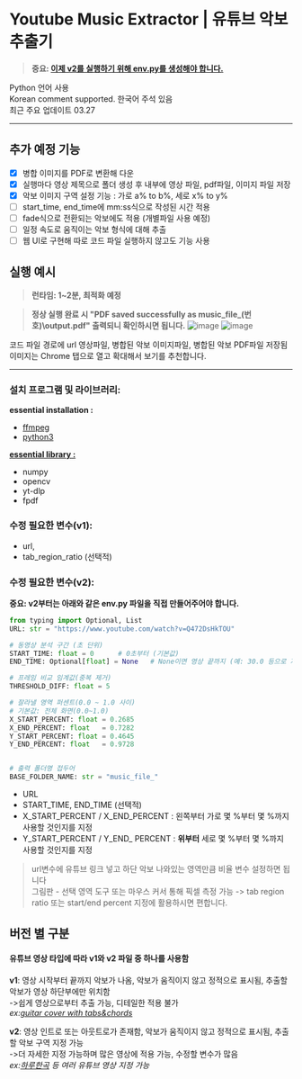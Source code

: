 # Youtube Music Extractor | 유튜브 악보 추출기

> **중요: [이제 v2를 실행하기 위해 env.py를 생성해야 합니다.](#수정-필요한-변수v2)**

Python 언어 사용  
Korean comment supported. 한국어 주석 있음  
최근 주요 업데이트 03.27

***

## 추가 예정 기능

- [X] 병합 이미지를 PDF로 변환해 다운
- [X] 실행마다 영상 제목으로 폴더 생성 후 내부에 영상 파일, pdf파일, 이미지 파일 저장
- [X] 악보 이미지 구역 설정 기능 : 가로 a% to b%, 세로 x% to y%
- [ ] start_time, end_time에 mm:ss식으로 작성된 시간 적용
- [ ] fade식으로 전환되는 악보에도 적용 (개별파일 사용 예정)
- [ ] 일정 속도로 움직이는 악보 형식에 대해 추출
- [ ] 웹 UI로 구현해 따로 코드 파일 실행하지 않고도 기능 사용

## 실행 예시

> **런타임: 1~2분, 최적화 예정**

> **정상 실행 완료 시 "PDF saved successfully as music_file_(번호)\output.pdf" 출력되니 확인하시면 됩니다.**
![image](https://github.com/user-attachments/assets/ccbcd56e-1616-43c4-b373-f48b0e5761dc)
![image](https://github.com/user-attachments/assets/897fac09-e3fd-4334-8ced-810092198fd0)


코드 파일 경로에 url 영상파일, 병합된 악보 이미지파일, 병합된 악보 PDF파일 저장됨  
이미지는 Chrome 탭으로 열고 확대해서 보기를 추천합니다.

***

### 설치 프로그램 및 라이브러리:  

**essential installation :**
* [ffmpeg](https://www.ffmpeg.org/)
* [python3](https://www.python.org/)  

**[essential library :](./requirements.txt)**
* numpy
* opencv
* yt-dlp
* fpdf

### 수정 필요한 변수(v1):  
* url,  
* tab_region_ratio (선택적)

### 수정 필요한 변수(v2):  
**중요: v2부터는 아래와 같은 env.py 파일을 직접 만들어주어야 합니다.**
```python
from typing import Optional, List
URL: str = "https://www.youtube.com/watch?v=Q472DsHkTOU"

# 동영상 분석 구간 (초 단위)
START_TIME: float = 0      # 0초부터 (기본값)
END_TIME: Optional[float] = None   # None이면 영상 끝까지 (예: 30.0 등으로 지정 가능)

# 프레임 비교 임계값(중복 제거)
THRESHOLD_DIFF: float = 5

# 잘라낼 영역 퍼센트(0.0 ~ 1.0 사이)
# 기본값: 전체 화면(0.0~1.0)
X_START_PERCENT: float = 0.2685
X_END_PERCENT: float   = 0.7282
Y_START_PERCENT: float = 0.4645
Y_END_PERCENT: float   = 0.9728


# 출력 폴더명 접두어
BASE_FOLDER_NAME: str = "music_file_"
```
* URL  
* START_TIME, END_TIME (선택적)  
* X_START_PERCENT / X_END_PERCENT : 왼쪽부터 가로 몇 %부터 몇 %까지 사용할 것인지를 지정  
* Y_START_PERCENT / Y_END_ PERCENT : **위부터** 세로 몇 %부터 몇 %까지 사용할 것인지를 지정  

> url변수에 유튜브 링크 넣고 하단 악보 나와있는 영역만큼 비율 변수 설정하면 됩니다  
> 그림판 - 선택 영역 도구 또는 마우스 커서 통해 픽셀 측정 가능 -> tab region ratio 또는 start/end percent 지정에 활용하시면 편합니다.

## 버전 별 구분
#### 유튜브 영상 타입에 따라 v1와 v2 파일 중 하나를 사용함
**v1**: 영상 시작부터 끝까지 악보가 나옴, 악보가 움직이지 않고 정적으로 표시됨, 추출할 악보가 영상 하단부에만 위치함  
->쉽게 영상으로부터 추출 가능, 디테일한 적용 불가  
*ex:[guitar cover with tabs&chords](https://www.youtube.com/channel/UCeWHmkuMBM760nryL8wLfLg)*  

**v2**: 영상 인트로 또는 아웃트로가 존재함, 악보가 움직이지 않고 정적으로 표시됨, 추출할 악보 구역 지정 가능  
->더 자세한 지정 가능하며 많은 영상에 적용 가능, 수정할 변수가 많음  
*ex:[하루한곡](https://www.youtube.com/channel/UCKqym7WZq6J6BDJqapiinxw) 등 여러 유튜브 영상 지정 가능*

